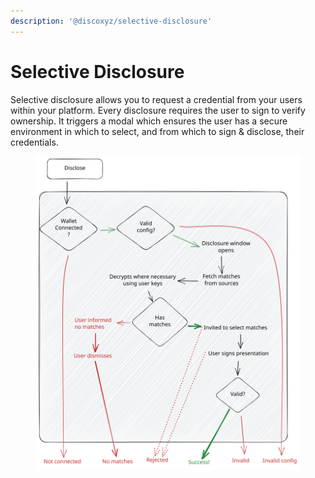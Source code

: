 ```yaml
---
description: '@discoxyz/selective-disclosure'
---
```


# Selective Disclosure

Selective disclosure allows you to request a credential from your users within your platform. Every disclosure requires the user to sign to verify ownership. It triggers a modal which ensures the user has a secure environment in which to select, and from which to sign & disclose, their credentials.

<figure><img src="../../../.gitbook/assets/file.excalidraw.svg" alt=""><figcaption></figcaption></figure>
